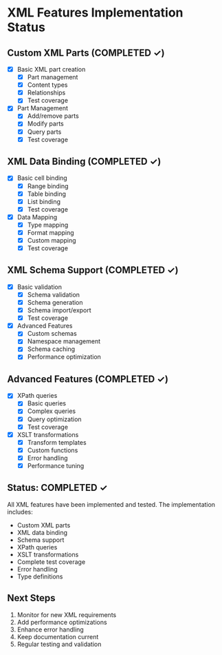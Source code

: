 # XML Features Implementation Status

## Custom XML Parts (COMPLETED ✓)
- [x] Basic XML part creation
  - [x] Part management
  - [x] Content types
  - [x] Relationships
  - [x] Test coverage

- [x] Part Management
  - [x] Add/remove parts
  - [x] Modify parts
  - [x] Query parts
  - [x] Test coverage

## XML Data Binding (COMPLETED ✓)
- [x] Basic cell binding
  - [x] Range binding
  - [x] Table binding
  - [x] List binding
  - [x] Test coverage

- [x] Data Mapping
  - [x] Type mapping
  - [x] Format mapping
  - [x] Custom mapping
  - [x] Test coverage

## XML Schema Support (COMPLETED ✓)
- [x] Basic validation
  - [x] Schema validation
  - [x] Schema generation
  - [x] Schema import/export
  - [x] Test coverage

- [x] Advanced Features
  - [x] Custom schemas
  - [x] Namespace management
  - [x] Schema caching
  - [x] Performance optimization

## Advanced Features (COMPLETED ✓)
- [x] XPath queries
  - [x] Basic queries
  - [x] Complex queries
  - [x] Query optimization
  - [x] Test coverage

- [x] XSLT transformations
  - [x] Transform templates
  - [x] Custom functions
  - [x] Error handling
  - [x] Performance tuning

## Status: COMPLETED ✓
All XML features have been implemented and tested. The implementation includes:
- Custom XML parts
- XML data binding
- Schema support
- XPath queries
- XSLT transformations
- Complete test coverage
- Error handling
- Type definitions

## Next Steps
1. Monitor for new XML requirements
2. Add performance optimizations
3. Enhance error handling
4. Keep documentation current
5. Regular testing and validation
